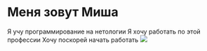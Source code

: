 # Меня зовут Миша
Я учу программирование на нетологии
Я хочу работать по этой профессии
Хочу поскорей начать работать
![](https://steamuserimages-a.akamaihd.net/ugc/2517030942493193080/4BDC0709DD4B8F299778A9C653F32FDE3241192B/?imw=512&amp;imh=310&amp;ima=fit&amp;impolicy=Letterbox&amp;imcolor=%23000000&amp;letterbox=true)